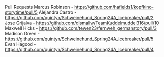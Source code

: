 Pull Requests
Marcus Robinson - https://github.com/hafields1/kopfkino-storytime/pull/5
Alejandra Castro - https://github.com/quintyn/Schweinehund_Spring24A_Icebreaker/pull/2
Jose Grijalva - https://github.com/dlsmallw/TeamKuddelmuddel316/pull/10
Maxwell Hicks - https://github.com/tewen23/fernweh_germanstory/pull/3
Madison Green - https://github.com/quintyn/Schweinehund_Spring24A_Icebreaker/pull/5
Evan Hagood - https://github.com/quintyn/Schweinehund_Spring24A_Icebreaker/pull/4
